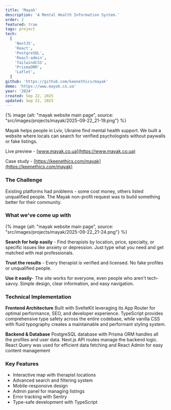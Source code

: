 ```yaml
---
title: 'Mayak'
description: 'A Mental Health Information System.'
order: 2
featured: true
tags: project
tech:
  [
    'NextJS',
    'React',
    'PostgreSQL',
    'React-admin',
    'TailwindCSS',
    'PrismaORM',
    'Laflet',
  ]
github: 'https://github.com/keenethics/mayak'
demo: 'https://www.mayak.co.ua'
year: '2024'
created: Sep 22, 2025
updated: Sep 22, 2025
---
```


{% image {alt: "mayak website main page", source: "src/images/projects/mayak/2025-09-22_21-19.png"} %}

Mayak helps people in Lviv, Ukraine find mental health support. We built a website where locals can search for verified psychologists without paywalls or fake listings.

Live preview - [www.mayak.co.ua](https://www.mayak.co.ua)

Case study - [https://keenethics.com/mayak](https://keenethics.com/mayak)

### The Challenge

Existing platforms had problems - some cost money, others listed unqualified people. The Mayak non-profit request was to build something better for their community.

### What we've come up with

{% image {alt: "mayak website main page", source: "src/images/projects/mayak/2025-09-22_21-24.png"} %}

**Search for help easily** - Find therapists by location, price, specialty, or specific issues like anxiety or depression. Just type what you need and get matched with real professionals.

**Trust the results** - Every therapist is verified and licensed. No fake profiles or unqualified people.

**Use it easily**- The site works for everyone, even people who aren't tech-savvy. Simple design, clear information, and easy navigation.

### Technical Implementation

**Frontend Architecture**
Built with SvelteKit leveraging its App Router for optimal performance, SEO, and developer experience. TypeScript provides comprehensive type safety across the entire codebase, while vanilla CSS with fluid typography creates a maintainable and performant styling system.

**Backend & Database**
PostgreSQL database with Prisma ORM handles all the profiles and user data. Next.js API routes manage the backend logic. React Query was used for efficient data fetching and React Admin for easy content management

### Key Features

- Interactive map with therapist locations
- Advanced search and filtering system
- Mobile-responsive design
- Admin panel for managing listings
- Error tracking with Sentry
- Type-safe development with TypeScript
